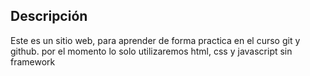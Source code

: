 ## Descripción

Este es un sitio web, para aprender de forma practica en el curso git y github.
por el momento lo solo utilizaremos html, css y javascript sin framework
